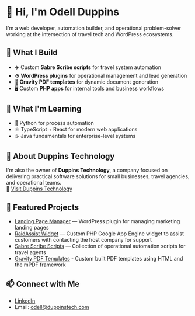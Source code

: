 # 👋 Hi, I'm Odell Duppins

I'm a web developer, automation builder, and operational problem-solver working at the intersection of travel tech and WordPress ecosystems.

## 🔧 What I Build
- ✈️ Custom **Sabre Scribe scripts** for travel system automation
- ⚙️ **WordPress plugins** for operational management and lead generation
- 📄 **Gravity PDF templates** for dynamic document generation
- 🖥️ Custom **PHP apps** for internal tools and business workflows

## 🚀 What I'm Learning
- 🐍 Python for process automation  
- ⚛️ TypeScript + React for modern web applications  
- ☕ Java fundamentals for enterprise-level systems  

## 🏢 About Duppins Technology

I'm also the owner of **Duppins Technology**, a company focused on delivering practical software solutions for small businesses, travel agencies, and operational teams.  
🔗 [Visit Duppins Technology](https://duppinstech.com)

## 📂 Featured Projects
- [Landing Page Manager](https://github.com/oduppinsjr/landing-page-manager) — WordPress plugin for managing marketing landing pages  
- [RaidAssist Widget](https://github.com/oduppinsjr/rapidassist-widget) — Custom PHP Google App Engine widget to assist customers with contacting the host company for support
- [Sabre Scribe Scripts](https://github.com/oduppinsjr/sabre-scribe-scripts) — Collection of operational automation scripts for travel agents  
- [Gravity PDF Templates](https://github.com/oduppinsjr/gravity-pdf-templates) - Custom built PDF templates using HTML and the mPDF framework

## 📫 Connect with Me
- [LinkedIn](https://www.linkedin.com/in/oduppinsjr)
- Email: odell@duppinstech.com

